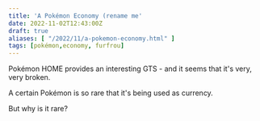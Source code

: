 ```yaml
---
title: 'A Pokémon Economy (rename me'
date: 2022-11-02T12:43:00Z
draft: true
aliases: [ "/2022/11/a-pokemon-economy.html" ]
tags: [pokémon,economy, furfrou]
---
```


Pokémon HOME provides an interesting GTS - and it seems that it's very, very broken.

A certain Pokémon is so rare that it's being used as currency.

But why is it rare?

